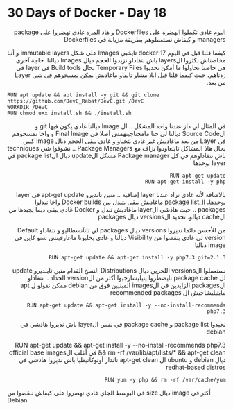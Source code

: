 # 30 Days of Docker - Day 18

<div dir="rtl">
اليوم غادي نكملوا الهضرة على Dockerfiles و هاذ المرة غادي نهضروا على package managers و كيفاش نستعملوهم بطريقة مزيانة في Dockerfiles <br>

كيفما قلنا قبل في اليوم 17 docker تايخبي Images على شكل immutable layers و أننا مخاصناش نكثروا الlayers باش نتفاداو نزيدوا الحجم ديال Images ديالنا.
حاجة آخرى هي خاصنا نحاولوا ما أمكن نحديوا Temporary Files بحال Build tools في layer في زدناهم، حيت كيفما قلنا قبل ايلا مشاو تابقاو ماغاديش يمكن نمسحوهم في شي Layer من بعد.
</div>

    RUN apt update && apt install -y git && git clone https://github.com/DevC_Rabat/DevC.git /DevC
    WORKDIR /DevC
    RUN chmod u+x install.sh && ./install.sh

<div dir="rtl">
في المثال لي داز عندنا واحد المشكل .. ال Image ديالنا غادي يكون فيها git و الSource Code ديالنا لي حنا مامحتاجينهمش أصلا في Final Image و واخا نمسحوهم في Layer من بعد ماغاديش 
غير غادي يتخباو و غادي يبقى الحجم ديال Image كبير.
</div>

<div dir="rtl">
بحال هاذ المشاكل تايتعاودوا بزاف مع Package Managers .. نشوفوا شي techniques باش نتفاداوهم في كل Package manager
مشكل الupdate ديال الpackage list في layer بوحدها

    RUN apt-get update 
    RUN apt-get install -y php

</div>

<div dir="rtl">
بالاضافة لأنه غادي تزاد عندنا layer إضافية .. منين تانديرو apt-get update في layer بوحدها، الpackage list ماغاديش يبقى يتبدل بين Docker builds واخا نبدلوا packages .. حيت هاذشي الlayer ماغاديش تبدل و Docker غادي يبقى ديما يجبدها من الcache ديالو.
تحديد الversions ديال packages<br>

من الأحسن دائما نديروا versions ديال packages لي تانآنسطاليو و نتفاداو Default version لي غادي ينقصوا من Visibility ديالنا و غادي يخليونا ماعارفينش شنو كاين في image ديالنا

    RUN apt-get update && apt-get install -y php7.3 git=2.1.3

</div>

<div dir="rtl">
نستعملوا الversions اللخرين ديال Distributions
النسخ القدام منين تاينديرو update لل package cache تايضطروا يتيليشارجيوا أكثر من الversion الجداد ..
نتفاداو الpackages الزايدين
في الimages المبنيين فوق من debian ممكن نقولو ل apt مايتيليشاجيش ال recommended packages

    RUN apt-get update && apt-get install -y --no-install-recommends php7.3

</div>

<div dir="rtl">
نحيدوا package list و package cache في نفس الlayer
باش نديروا هاذشي في debian

RUN apt-get update && apt-get install -y --no-install-recommends php7.3 && rm -rf /var/lib/apt/lists/* && apt-get clean
في أغلب الofficial base images ديال debian و ubuntu ال apt-get clean تاتدار أوتوكاتيطيا
باش نديروا هاذشي في redhat-based distros

    RUN yum -y php && rm -rf /var/cache/yum
</div>

في البوسط الجاي غادي نهضروا على كيفاش ننقصوا من size ديال image أكثر في Debian 